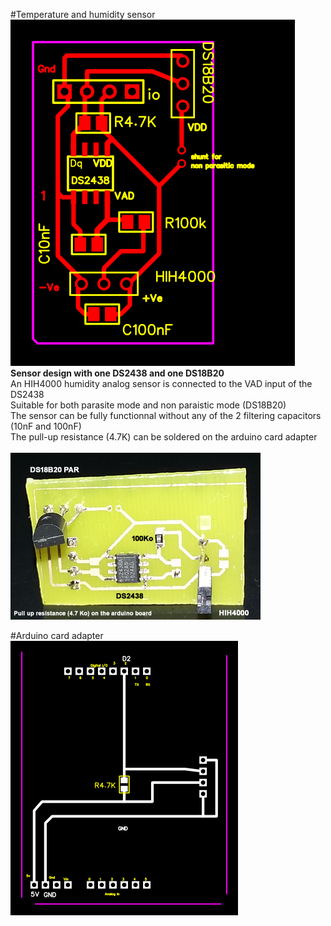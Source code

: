 #Temperature and humidity sensor
<img src = images/g3442.png><br>
<b>Sensor design with one DS2438 and one DS18B20</b><br>
An HIH4000 humidity analog sensor is connected to the VAD input of the DS2438<br>
Suitable for both parasite mode and non paraistic mode (DS18B20)<br>
The sensor can be fully functionnal without any of the 2 filtering capacitors (10nF and 100nF)<br>
The pull-up resistance (4.7K) can be soldered on the arduino card adapter<br><br>
<img src = images/photoDS2438_HIH4000_DS18B20.png><br>

#Arduino card adapter
<img src = images/arduino_card_adapter.png><br>
